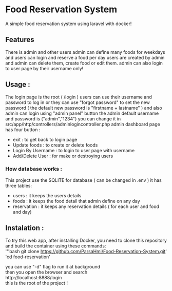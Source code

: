 # Food Reservation System

A simple food reservation system using laravel with docker!


## Features
There is admin and other users
admin can define many foods for weekdays 
and users can login and reserve a food per day
users are created by admin and admin can delete them, create food or edit them.
admin can also login to user page by their username only!

## Usage :
The login page is the root ( /login )
users can use their username and password to log in
or they can use "forgot password" to set the new password ( the default new password is "firstname + lastname" )
and also admin can login using "admin panel" button
the admin default username and password is ("admin","1234") you can change it in src/app/http/controllers/adminlogincontroller.php
admin dashboard page has four button :
- exit : to get back to login page
- Update foods : to create or delete foods
- Login By Username : to login to user page with username
- Add/Delete User : for make or destroying users



### How database works :
This project use the SQLITE for database  ( can be changed in .env )
it has three tables:
- users : it keeps the users details
- foods : it keeps the food detail that admin define on any day
- reservation : it keeps any reservation details ( for each user and food and day)




## Instalation :
To try this web app, after installing Docker, you need to clone this repository and build the container using these commands:  
'''bash
git clone https://github.com/ParsaHmi/Food-Reservation-System.git'
'cd food-reservation'

you can use "-d" flag to run it at background  
then you open the browser and search  
http://localhost:8888/login  
this is the root of the project !
